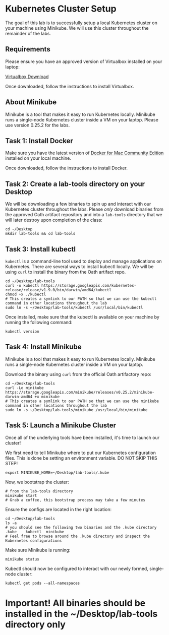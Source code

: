 # Kubernetes Cluster Setup

The goal of this lab is to successfully setup a local Kubernetes cluster on your machine using Minikube. We will use this cluster throughout the remainder of the labs.

## Requirements
Please ensure you have an approved version of Virtualbox installed on your laptop:

[Virtualbox Download](https://www.virtualbox.org/wiki/Downloads)

Once downloaded, follow the instructions to install Virtualbox.

## About Minikube
Minikube is a tool that makes it easy to run Kubernetes locally. Minikube runs a single-node Kubernetes cluster inside a VM on your laptop. Please use version 0.25.2 for the labs.

## Task 1: Install Docker
Make sure you have the latest version of [Docker for Mac Community Edition](https://store.docker.com/editions/community/docker-ce-desktop-mac) installed on your local machine. 

Once downloaded, follow the instructions to install Docker.

## Task 2: Create a lab-tools directory on your Desktop
We will be downloading a few binaries to spin up and interact with our Kubernetes cluster throughout the labs. Please *only* download binaries from the approved Oath artifact repository and into a `lab-tools` directory that we will later destroy upon completion of the class:
```
cd ~/Desktop
mkdir lab-tools && cd lab-tools
```

## Task 3: Install kubectl
`kubectl` is a command-line tool used to deploy and manage applications on Kubernetes. There are several ways to install kubectl locally. We will be using `curl` to install the binary from the Oath artifact repo.

```
cd ~/Desktop/lab-tools
curl -o kubectl https://storage.googleapis.com/kubernetes-release/release/v1.9.0/bin/darwin/amd64/kubectl
chmod +x ./kubectl
# This creates a symlink to our PATH so that we can use the kubectl command in other locations throughout the lab
sudo ln -s ~/Desktop/lab-tools/kubectl /usr/local/bin/kubectl
```

Once installed, make sure that the kubectl is available on your machine by running the following command:
```
kubectl version
```

## Task 4: Install Minikube
Minikube is a tool that makes it easy to run Kubernetes locally. Minikube runs a single-node Kubernetes cluster inside a VM on your laptop.

Download the binary using `curl` from the official Oath artifactory repo:
```
cd ~/Desktop/lab-tools
curl -Lo minikube https://storage.googleapis.com/minikube/releases/v0.25.2/minikube-darwin-amd64 +x minikube
# This creates a symlink to our PATH so that we can use the minikube command in other locations throughout the lab
sudo ln -s ~/Desktop/lab-tools/minikube /usr/local/bin/minikube
```

## Task 5: Launch a Minikube Cluster
Once all of the underlying tools have been installed, it's time to launch our cluster!

We first need to tell Minikube where to put our Kubernetes configuration files. This is done be setting an environment variable. DO NOT SKIP THIS STEP!
```
export MINIKUBE_HOME=~/Desktop/lab-tools/.kube
```

Now, we bootstrap the cluster:
```
# from the lab-tools directory
minikube start
# Grab a coffee, this bootstrap process may take a few minutes
```

Ensure the configs are located in the right location:
```
cd ~/Desktop/lab-tools
ls -a
# you should see the following two binaries and the .kube directory
.kube    kubectl  minikube
# Feel free to browse around the .kube directory and inspect the Kubernetes configurations
```

Make sure Minikube is running:
```
minikube status
```

Kubectl should now be configured to interact with our newly formed, single-node cluster:
```
kubectl get pods --all-namespaces
```

# Important! All binaries should be installed in the ~/Desktop/lab-tools directory only
